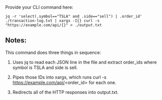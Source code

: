 Provide your CLI command here:
```
jq -r 'select(.symbol=="TSLA" and .side=="sell") | .order_id' ./transaction-log.txt | xargs -I{} curl -s "https://example.com/api/{}" > ./output.txt
```

## Notes:
This command does three things in sequence:

1. Uses jq to read each JSON line in the file and extract order_ids where symbol is TSLA and side is sell.

2. Pipes those IDs into xargs, which runs curl -s https://example.com/api/<order_id> for each one.

3. Redirects all of the HTTP responses into output.txt.